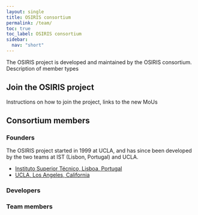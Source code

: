 ```yaml
---
layout: single
title: OSIRIS consortium
permalink: /team/
toc: true
toc_label: OSIRIS consortium
sidebar:
  nav: "short"
---
```


The OSIRIS project is developed and maintained by the OSIRIS consortium.
Description of member types

## Join the OSIRIS project

Instructions on how to join the project, links to the new MoUs

## Consortium members

### Founders

The OSIRIS project started in 1999 at UCLA, and has since been developed by the two teams at IST (Lisbon, Portugal) and UCLA.

* [Instituto Superior Técnico, Lisboa, Portugal](http://epp.tecnico.ulisboa.pt)
* [UCLA, Los Angeles, California](https://plasmasim.physics.ucla.edu/)

### Developers



### Team members


